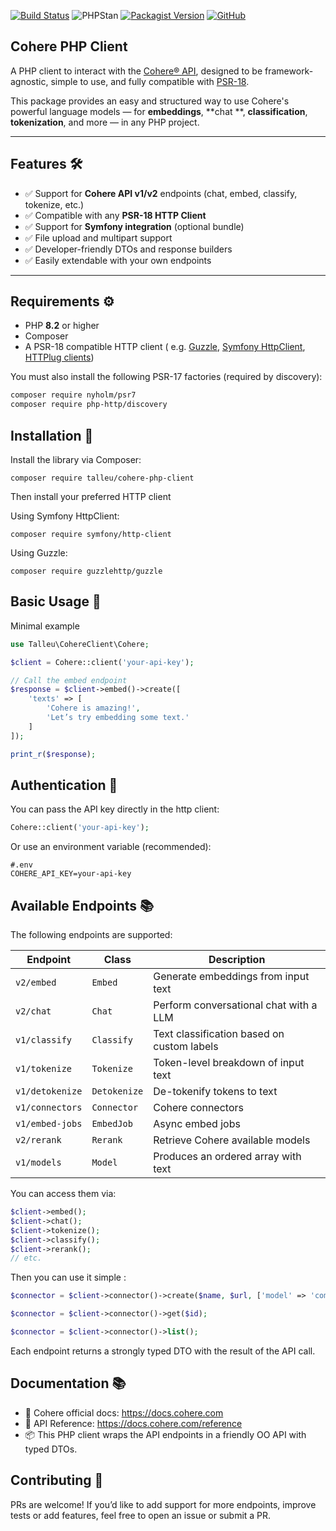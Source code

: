 [![Build Status](https://github.com/clementtalleu/cohere-php-client/actions/workflows/tests.yaml/badge.svg)](https://github.com/clementtalleu/cohere-php-client/actions)
![PHPStan](https://img.shields.io/badge/PHPStan-OK-brightgreen)
[![Packagist Version](https://img.shields.io/packagist/v/talleu/cohere-php-client.svg)](https://packagist.org/packages/talleu/cohere-php-client)
[![GitHub](https://img.shields.io/github/license/clementtalleu/cohere-php-client.svg)](https://github.com/averias/phpredis-json)

## Cohere PHP Client

A PHP client to interact with the [Cohere® API](https://cohere.com/), designed to be framework-agnostic, simple to use,
and fully compatible with [PSR-18](https://www.php-fig.org/psr/psr-18/).

This package provides an easy and structured way to use Cohere's powerful language models — for **embeddings**, **chat
**, **classification**, **tokenization**, and more — in any PHP project.

---

## Features 🛠️

- ✅ Support for **Cohere API v1/v2** endpoints (chat, embed, classify, tokenize, etc.)
- ✅ Compatible with any **PSR-18 HTTP Client**
- ✅ Support for **Symfony integration** (optional bundle)
- ✅ File upload and multipart support
- ✅ Developer-friendly DTOs and response builders
- ✅ Easily extendable with your own endpoints

---

## Requirements ⚙️

- PHP **8.2** or higher
- Composer
- A PSR-18 compatible HTTP client (
  e.g. [Guzzle](https://github.com/guzzle/guzzle), [Symfony HttpClient](https://symfony.com/doc/current/http_client.html), [HTTPlug clients](https://packagist.org/providers/php-http/client-implementation))

You must also install the following PSR-17 factories (required by discovery):

```bash
composer require nyholm/psr7
composer require php-http/discovery
``` 

## Installation 📝

Install the library via Composer:

```
composer require talleu/cohere-php-client
```

Then install your preferred HTTP client

Using Symfony HttpClient:

```
composer require symfony/http-client
```

Using Guzzle:

```
composer require guzzlehttp/guzzle
```

## Basic Usage 🎯

Minimal example

```php
use Talleu\CohereClient\Cohere;

$client = Cohere::client('your-api-key');

// Call the embed endpoint
$response = $client->embed()->create([
    'texts' => [
        'Cohere is amazing!',
        'Let’s try embedding some text.'
    ]
]);

print_r($response);
```

## Authentication 🔐

You can pass the API key directly in the http client:

```php
Cohere::client('your-api-key');
```

Or use an environment variable (recommended):

```dotenv
#.env
COHERE_API_KEY=your-api-key
``` 

## Available Endpoints 📚

The following endpoints are supported:

| Endpoint        | Class        | Description                                |
|-----------------|--------------|--------------------------------------------|
| `v2/embed`      | `Embed`      | Generate embeddings from input text        |
| `v2/chat`       | `Chat`       | Perform conversational chat with a LLM     |
| `v1/classify`   | `Classify`   | Text classification based on custom labels |
| `v1/tokenize`   | `Tokenize`   | Token-level breakdown of input text        |
| `v1/detokenize` | `Detokenize` | De-tokenify tokens to text                 |
| `v1/connectors` | `Connector`  | Cohere connectors                          |
| `v1/embed-jobs` | `EmbedJob`   | Async embed jobs                           |
| `v2/rerank`     | `Rerank`     | Retrieve Cohere available models           |
| `v1/models`     | `Model`      | Produces an ordered array with text        |

You can access them via:

```php
$client->embed();
$client->chat();
$client->tokenize();
$client->classify();
$client->rerank();
// etc.
```

Then you can use it simple :

```php
$connector = $client->connector()->create($name, $url, ['model' => 'command-a-03-2025']);

$connector = $client->connector()->get($id);

$connector = $client->connector()->list();
```

Each endpoint returns a strongly typed DTO with the result of the API call.

## Documentation 📚

- 🧠 Cohere official docs: https://docs.cohere.com
- 📘 API Reference: https://docs.cohere.com/reference
- 📦 This PHP client wraps the API endpoints in a friendly OO API with typed DTOs.

## Contributing 🤝

PRs are welcome! If you’d like to add support for more endpoints, improve tests or add features, feel free to open an
issue or submit a PR.